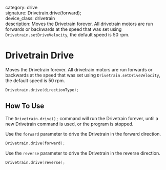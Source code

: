 category: drive  
signature: Drivetrain.drive(forward);  
device_class: drivetrain  
description: Moves the Drivetrain forever. All drivetrain motors are run forwards or backwards at the speed that was set using `Drivetrain.setDriveVelocity`, the default speed is 50 rpm.

# Drivetrain Drive

Moves the Drivetrain forever. All drivetrain motors are run forwards or backwards at the speed that was set using `Drivetrain.setDriveVelocity`, the default speed is 50 rpm.

```cpp
Drivetrain.drive(directionType);
```

## How To Use

The `Drivetrain.drive();` command will run the Drivetrain forever, until a new Drivetrain command is used, or the program is stopped.

Use the `forward` parameter to drive the Drivetrain in the forward direction.

```cpp
Drivetrain.drive(forward);
```

Use the `reverse` parameter to drive the Drivetrain in the reverse direction.

```cpp
Drivetrain.drive(reverse);
```
 
<advanced>
</advanced>